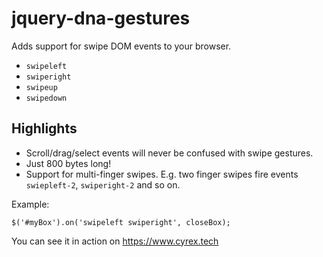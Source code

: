# jquery-dna-gestures

Adds support for swipe DOM events to your browser.
* `swipeleft`
* `swiperight`
* `swipeup`
* `swipedown`

## Highlights

* Scroll/drag/select events will never be confused with swipe gestures. 
* Just 800 bytes long!
* Support for multi-finger swipes. E.g. two finger swipes fire events `swiepleft-2`, `swiperight-2` and so on. 

Example: 
``` 
$('#myBox').on('swipeleft swiperight', closeBox);
```

You can see it in action on https://www.cyrex.tech
